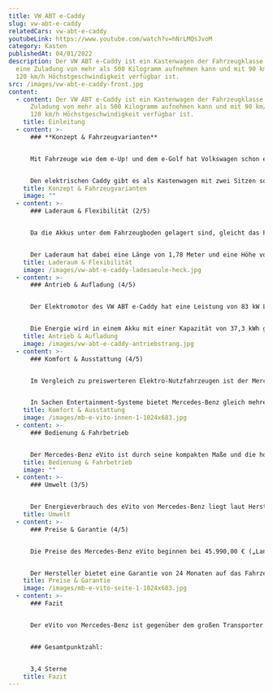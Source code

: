 ```yaml
---
title: VW ABT e-Caddy
slug: vw-abt-e-caddy
relatedCars: vw-abt-e-caddy
youtubeLink: https://www.youtube.com/watch?v=hNrLMQsJvoM
category: Kasten
publishedAt: 04/01/2022
description: Der VW ABT e-Caddy ist ein Kastenwagen der Fahrzeugklasse N1, der
  eine Zuladung von mehr als 500 Kilogramm aufnehmen kann und mit 90 km/h bzw.
  120 km/h Höchstgeschwindigkeit verfügbar ist.
src: /images/vw-abt-e-caddy-front.jpg
content:
  - content: Der VW ABT e-Caddy ist ein Kastenwagen der Fahrzeugklasse N1, der eine
      Zuladung von mehr als 500 Kilogramm aufnehmen kann und mit 90 km/h bzw.
      120 km/h Höchstgeschwindigkeit verfügbar ist.
    title: Einleitung
  - content: >-
      ### **Konzept & Fahrzeugvarianten**


      Mit Fahrzeuge wie dem e-Up! und dem e-Golf hat Volkswagen schon eine Weile Elektrofahrzeuge im Angebot. Für seine Transporter setzt der Konzern in Sachen Elektromobilität auf die Marke ABT, die sonst vor allem das Tuning von Volkswagen-Modellen übernimmt. Neben dem Elektro-T6 namens ABT E-Transporter 6.1 gibt es auch noch den VW ABT e-Caddy. Dieser ist allerdings nur als Leasingmodell erhältlich.


      Den elektrischen Caddy gibt es als Kastenwagen mit zwei Sitzen sowie als Kombi-Version als 5-Sitzer mit Fenstern im hinteren Teil des Fahrzeugs. Der e-Caddy basiert auf dem Caddy Maxi und hat eine Länge von 4,88 Meter und ist nur in einer Elektromotor-Version sowie einem Akku verfügbar. Wählen kann der Kunde hier allerdings zwischen zwei Geschwindigkeits-Varianten: So gibt es ihn mit 90 Km/h und 120 Km/h Höchstgeschwindigkeit, wobei sich dabei auch die Reichweiten unterscheiden.
    title: Konzept & Fahrzeugvarianten
    image: ""
  - content: >-
      ### Laderaum & Flexibilität (2/5)


      Da die Akkus unter dem Fahrzeugboden gelagert sind, gleicht das Platzangebot des e-Caddy dem eines “normalen” Caddy. Das Fahrzeug hat als Kastenwagen somit ein maximales Ladevolumen von 4.200 Liter, welches über eine nach oben schwenkende Heckklappe sowie über eine seitliche Schiebetür rechts beladen werden kann. Auf Wunsch ist auch eine zweite Schiebetür erhältlich. 


      Der Laderaum hat dabei eine Länge von 1,78 Meter und eine Höhe von 1,24 Meter. Die Ladekante befindet sich 58 Zentimeter über dem Boden, während die Nutzlast laut Hersteller bei 539 Kilogramm liegt.
    title: Laderaum & Flexibilität
    image: /images/vw-abt-e-caddy-ladesaeule-heck.jpg
  - content: >-
      ### Antrieb & Aufladung (4/5)


      Der Elektromotor des VW ABT e-Caddy hat eine Leistung von 83 kW Leistung und ein Drehmoment von 200 Nm. In Sachen Höchstgeschwindigkeit ist das Fahrzeug auf 90 Km/h bzw. 120 Km/h begrenzt. Dadurch ergeben sich auch unterschiedliche Reichweiten, die ABT mit maximal 159 km (90 Km/h) und maximal 141 km (120 Km/h) nach dem WLTP-Zyklus angibt.


      Die Energie wird in einem Akku mit einer Kapazität von 37,3 kWh gespeichert, welcher laut Hersteller in 5 Stunden an einer 7,2 kW-Wallbox zu 80% geladen werden kann. An einer Schnellladestation mit 50 kW soll die 80%-Aufladung in rund 50 Minuten erledigt sein. Während der Fahrt holt sich das Fahrzeug außerdem Bremsenergie per sogenannter Rekuperation zurück.
    title: Antrieb & Aufladung
    image: /images/vw-abt-e-caddy-antriebstrang.jpg
  - content: >-
      ### Komfort & Ausstattung (4/5)


      Im Vergleich zu preiswerteren Elektro-Nutzfahrzeugen ist der Mercedes-Benz eVito bereits in der Basisversion weniger spartanisch. Außerdem kann er mit vielen Details ausgestattet werden, die den Komfort des Fahrers erhöhen. Gegen Aufpreis sind so neben einer Klimaanlage und Sitzheizung auch Komfortsitze erhältlich. Allerdings sei angemerkt, dass einige der vielen Ausstattungsoptionen die Reichweite beeinträchtigen können. In dieser Hinsicht interessant sind aber die verschiedenen Rekuperationsstufen, die der Fahrer wählen und so die Reichweite beeinflussen kann.


      In Sachen Entertainment-Systeme bietet Mercedes-Benz gleich mehrere Optionen für den eVito, allerdings keine ohne Aufpreis. Das preiswerteste Modell kostet 570 Euro extra und verfügt über nützliche Funktionen wie Bluetooth (für eine Freisprechfunktion), USB-Anschluss oder einen SD-Speicherkarten-Steckplatz. Für ein größeres Display mit Navigation muss der Kunde allerdings schon etwas tiefer in die Tasche greifen.
    title: Komfort & Ausstattung
    image: /images/mb-e-vito-innen-1-1024x683.jpg
  - content: >-
      ### Bedienung & Fahrbetrieb


      Der Mercedes-Benz eVito ist durch seine kompakten Maße und die hohe Sitzposition recht übersichtlich, wobei die Kastenwagen-Version durch fehlende Fenster im Laderaum natürlich etwas weniger Rundumsicht bietet. Gegen Aufpreis gibt es ein Assistenzsystem-Paket, welches für zusätzliche Sicherheit sorgt. Ebenfalls als Sonderausstattung ist ein sogenanntes “Easy Cargo”-paket, welches das Be- und Entladen erleichtern soll.
    title: Bedienung & Fahrbetrieb
    image: ""
  - content: >-
      ### Umwelt (3/5)


      Der Energieverbrauch des eVito von Mercedes-Benz liegt laut Hersteller bei rund 21,5 kWh auf 100 km. Bei 30 Cent pro Kilowattstunde ergeben 100 km Fahrstrecke somit Kosten von rund 6,45 €. Ein zusätzliches Solarmodul für mehr Reichweite wird nicht angeboten.
    title: Umwelt
  - content: >-
      ### Preise & Garantie (4/5)


      Die Preise des Mercedes-Benz eVito beginnen bei 45.990,00 € („Lang“) sowie 47.470,00 € („Extralang“). Der Lithium-Ionen-Akku ist mit im Preis enthalten und kann nicht gemietet werden. Da viele für Unternehmen nützliche Helfer allerdings Aufpreis kosten, dürften die wenigsten Kunden diese Anschaffungskosten einhalten.


      Der Hersteller bietet eine Garantie von 24 Monaten auf das Fahrzeug. Zusätzlich lassen sich „ServiceCare“-Pakete gegen einen monatlichen Betrag buchen, welche dem Kunden einen Rundum-Service in Sachen Wartung und dem Austausch von Verschleißteilen bieten. Diese können je nach Laufleistung angepasst werden.
    title: Preise & Garantie
    image: /images/mb-e-vito-seite-1-1024x683.jpg
  - content: >-
      ### Fazit


      Der eVito von Mercedes-Benz ist gegenüber dem großen Transporter Sprinter zwar kompakt, bietet dank seiner Länge aber trotzdem ein hohes Raumvolumen. Die bis zu 6.600 Liter Beladungskapazität dürften für einige Lieferanten und Handwerksbetriebe interessant sein. Der Stuttgarter E-Transporter bietet auch einen hohen Komfort im Vergleich zu einigen auf Funktionalität abzielenden Konkurrenz-Modellen. Negativ fällt hier aber ins Gewicht, dass viele Ausstattungsoptionen extra bezahlt werden müssen.


      ### Gesamtpunktzahl:


      3,4 Sterne
    title: Fazit
---
```

